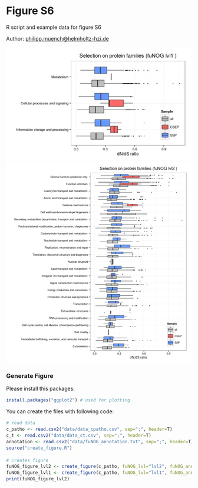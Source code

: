 # Figure S6
R script and example data for figure S6

Author: philipp.muench@helmholtz-hzi.de


![Alt text](figure_lvl1.jpeg?raw=true "boxplod is sorted by descending dN/dS ratio und divided into all, effector and secreded subsets for fuNOG lvl1 ")
![Alt text](figure_lvl2.jpeg?raw=true "boxplod is sorted by descending dN/dS ratio und divided into all, effector and secreded subsets for fuNOG lvl2")


### Generate Figure ###
Please install this packages:
```R
install.packages("ggplot2") # used for plotting
```

You can create the files with following code:

```R
# read data
c_patho <- read.csv2("data/data_cpatho.csv", sep=";", header=T)
c_t <- read.csv2("data/data_ct.csv", sep=";", header=T)
annotation <- read.csv2("data/fuNOG_annotation.txt", sep=";", header=T)
source("create_figure.R")

# creates figure
fuNOG_figure_lvl2 <- create_figure(c_patho, fuNOG_lvl="lvl2", fuNOG_annotation=annotation)
fuNOG_figure_lvl1 <- create_figure(c_patho, fuNOG_lvl="lvl1", fuNOG_annotation=annotation)
print(fuNOG_figure_lvl2)
```
